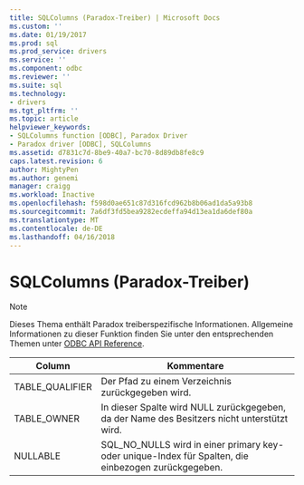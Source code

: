 ```yaml
---
title: SQLColumns (Paradox-Treiber) | Microsoft Docs
ms.custom: ''
ms.date: 01/19/2017
ms.prod: sql
ms.prod_service: drivers
ms.service: ''
ms.component: odbc
ms.reviewer: ''
ms.suite: sql
ms.technology:
- drivers
ms.tgt_pltfrm: ''
ms.topic: article
helpviewer_keywords:
- SQLColumns function [ODBC], Paradox Driver
- Paradox driver [ODBC], SQLColumns
ms.assetid: d7831c7d-8be9-40a7-bc70-8d89db8fe8c9
caps.latest.revision: 6
author: MightyPen
ms.author: genemi
manager: craigg
ms.workload: Inactive
ms.openlocfilehash: f598d0ae651c87d316fcd962b8b06ad1da5a93b8
ms.sourcegitcommit: 7a6df3fd5bea9282ecdeffa94d13ea1da6def80a
ms.translationtype: MT
ms.contentlocale: de-DE
ms.lasthandoff: 04/16/2018
---
```

# <a name="sqlcolumns-paradox-driver"></a>SQLColumns (Paradox-Treiber)
> [!NOTE]  
>  Dieses Thema enthält Paradox treiberspezifische Informationen. Allgemeine Informationen zu dieser Funktion finden Sie unter den entsprechenden Themen unter [ODBC API Reference](../../odbc/reference/syntax/odbc-api-reference.md).  
  
|Column|Kommentare|  
|------------|--------------|  
|TABLE_QUALIFIER|Der Pfad zu einem Verzeichnis zurückgegeben wird.|  
|TABLE_OWNER|In dieser Spalte wird NULL zurückgegeben, da der Name des Besitzers nicht unterstützt wird.|  
|NULLABLE|SQL_NO_NULLS wird in einer primary key- oder unique-Index für Spalten, die einbezogen zurückgegeben.|
